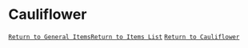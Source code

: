 # Cauliflower
[`Return to General Items`](../General-Items.md/#general-items)[`Return to Items List`](../General-Items.md/#harvest-items) [`Return to Cauliflower`](../General-Items.md/#cauliflower)
